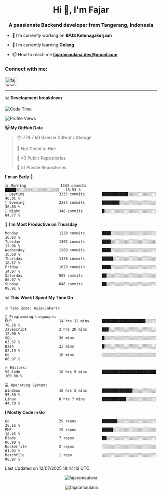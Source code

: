<h1 align="center">Hi 👋, I'm Fajar</h1>
<h3 align="center">A passionate Backend developer from Tangerang, Indonesia</h3>

<!-- <p align="left"> <img src="https://komarev.com/ghpvc/?username=fajaramaulana&label=Profile%20views&color=0e75b6&style=flat" alt="fajaramaulana" /> </p> -->

- 🔭 I’m currently working on **BPJS Ketenagakerjaan**

- 🌱 I’m currently learning **Golang**

- 📫 How to reach me **fajaramaulana.dev@gmail.com**

<h3 align="left">Connect with me:</h3>
<p align="left">
<a href="https://linkedin.com/in/fajar-agus-maulana-73533a180/" target="blank"><img align="center" src="https://raw.githubusercontent.com/rahuldkjain/github-profile-readme-generator/master/src/images/icons/Social/linked-in-alt.svg" alt="fajaramaulana" height="30" width="40" /></a>
</p>

-------

📊 **Development breakdown**
<!--START_SECTION:waka-->
![Code Time](http://img.shields.io/badge/Code%20Time-3%2C158%20hrs%2043%20mins-blue)

![Profile Views](http://img.shields.io/badge/Profile%20Views-0-blue)

**🐱 My GitHub Data** 

> 📦 779.7 kB Used in GitHub's Storage 
 > 
> 🚫 Not Opted to Hire
 > 
> 📜 43 Public Repositories 
 > 
> 🔑 51 Private Repositories 
 > 
**I'm an Early 🐤** 

```text
🌞 Morning                1343 commits        █████░░░░░░░░░░░░░░░░░░░░   18.53 % 
🌆 Daytime                3335 commits        ████████████░░░░░░░░░░░░░   46.01 % 
🌃 Evening                2224 commits        ████████░░░░░░░░░░░░░░░░░   30.68 % 
🌙 Night                  346 commits         █░░░░░░░░░░░░░░░░░░░░░░░░   04.77 % 
```
📅 **I'm Most Productive on Thursday** 

```text
Monday                   1220 commits        ████░░░░░░░░░░░░░░░░░░░░░   16.83 % 
Tuesday                  1302 commits        ████░░░░░░░░░░░░░░░░░░░░░   17.96 % 
Wednesday                1209 commits        ████░░░░░░░░░░░░░░░░░░░░░   16.68 % 
Thursday                 1346 commits        █████░░░░░░░░░░░░░░░░░░░░   18.57 % 
Friday                   1020 commits        ████░░░░░░░░░░░░░░░░░░░░░   14.07 % 
Saturday                 505 commits         ██░░░░░░░░░░░░░░░░░░░░░░░   06.97 % 
Sunday                   646 commits         ██░░░░░░░░░░░░░░░░░░░░░░░   08.91 % 
```


📊 **This Week I Spent My Time On** 

```text
🕑︎ Time Zone: Asia/Jakarta

💬 Programming Languages: 
PHP                      14 hrs 12 mins      ████████████████████░░░░░   78.26 % 
JavaScript               2 hrs 20 mins       ███░░░░░░░░░░░░░░░░░░░░░░   12.90 % 
SQL                      36 mins             █░░░░░░░░░░░░░░░░░░░░░░░░   03.37 % 
Bash                     23 mins             █░░░░░░░░░░░░░░░░░░░░░░░░   02.19 % 
Go                       10 mins             ░░░░░░░░░░░░░░░░░░░░░░░░░   00.97 % 

🔥 Editors: 
VS Code                  18 hrs 9 mins       █████████████████████████   100.00 % 

💻 Operating System: 
Windows                  10 hrs 2 mins       ██████████████░░░░░░░░░░░   55.30 % 
Linux                    8 hrs 7 mins        ███████████░░░░░░░░░░░░░░   44.70 % 
```

**I Mostly Code in Go** 

```text
Go                       29 repos            ███████░░░░░░░░░░░░░░░░░░   28.16 % 
PHP                      19 repos            █████░░░░░░░░░░░░░░░░░░░░   18.45 % 
Blade                    7 repos             ██░░░░░░░░░░░░░░░░░░░░░░░   06.80 % 
Dockerfile               2 repos             ░░░░░░░░░░░░░░░░░░░░░░░░░   01.94 % 
Batchfile                1 repo              ░░░░░░░░░░░░░░░░░░░░░░░░░   00.97 % 
```




 Last Updated on 12/07/2025 18:44:12 UTC
<!--END_SECTION:waka-->
<p align="center"><img align="center" src="https://github-readme-stats.vercel.app/api/top-langs?username=fajaramaulana&show_icons=true&locale=en&layout=compact" alt="fajaramaulana" /></p>

<p align="center">&nbsp;<img align="center" src="https://github-readme-stats.vercel.app/api?username=fajaramaulana&show_icons=true&locale=en" alt="fajaramaulana" /></p>
